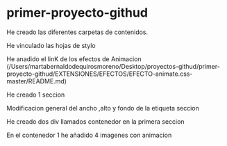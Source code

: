 # primer-proyecto-githud

He creado las diferentes carpetas de contenidos.

He vinculado las hojas de stylo

He anadido el linK de los efectos de Animacion (/Users/martabernaldodequirosmoreno/Desktop/proyectos-githud/primer-proyecto-githud/EXTENSIONES/EFECTOS/EFECTO-animate.css-master/README.md)

He creado  1 seccion

Modificacion general del ancho ,alto y fondo de la etiqueta seccion


He creado dos div llamados contenedor en la primera seccion 

En el contenedor 1 he añadido 4 imagenes con animacion